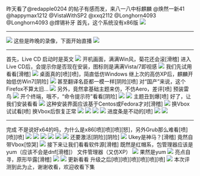 昨天看了@redapple0204 的帖子有感而发，来八一八中标麒麟
@焕然一新41 @happymax1212 @VistaWithSP2 @xxq2112 
@Longhorn4093
@Longhorn4093 @焊锡补牙
首先，这个系统没有x86版
![](https://wvbarchive.s3-ap-northeast-1.amazonaws.com/4877827387/e3381bd88d1001e9bd936924b10e7bec55e79767.jpg)
***
![](https://wvbarchive.s3-ap-northeast-1.amazonaws.com/4877827387/27fdae3c70cf3bc75651b0c7d800baa1cc112ab9.jpg)
这些是昨晚的录像，下面开始直播
![](https://wvbarchive.s3-ap-northeast-1.amazonaws.com/4877827387/0fbe47a5462309f7d5abd0397b0e0cf3d5cad6ce.jpg)
***
首先，Live CD 启动时是英文
![](https://wvbarchive.s3-ap-northeast-1.amazonaws.com/4877827387/ed9abac551da81cbd8dfffe65b66d016082431d1.jpg)
开机画面，满满Win风，菊花还会滚[滑稽]
进入Live CD后，会提示你是否现在安装，图标则是满满Vista/7即视感
![](https://wvbarchive.s3-ap-northeast-1.amazonaws.com/4877827387/8a7402390cd79123e6bfeb5fa4345982b3b780b7.jpg)
我们先试用看看[滑稽]
![](https://wvbarchive.s3-ap-northeast-1.amazonaws.com/4877827387/f243b7a30cf431adb2063c124236acaf2fdd983e.jpg)
桌面真的[喷][喷]，简直低仿Windows
继上次的高仿XP后，麒麟开始低仿Win7[阴险]
![](https://wvbarchive.s3-ap-northeast-1.amazonaws.com/4877827387/5d616d7a02087bf422bc2ec2fbd3572c10dfcfba.jpg)
甚至翻译名臣都一模一样[阴险][喷]
对“国产”来说，这个Firefox不算太旧...
![](https://wvbarchive.s3-ap-northeast-1.amazonaws.com/4877827387/d7dfb30635fae6cd9ce9d34a06b30f2443a70fb5.jpg)
另外，竟然拿基础主题来仿，不仿Aero，差评[喷]
预装雷鸟
![](https://wvbarchive.s3-ap-northeast-1.amazonaws.com/4877827387/cd45ac124954092379b018559b58d109b2de4931.jpg)
开个终端，哦不，“命令提示符”看看[阴险]
![](https://wvbarchive.s3-ap-northeast-1.amazonaws.com/4877827387/6e87ecd5b31c8701b442c8cd2e7f9e2f0608ff1e.jpg)
![](https://wvbarchive.s3-ap-northeast-1.amazonaws.com/4877827387/86a877395343fbf2d7c3dc08b97eca8064388f27.jpg)
主题丑到爆[喷]
好了，让我们安装看看
![](https://wvbarchive.s3-ap-northeast-1.amazonaws.com/4877827387/01c0f00b304e251f22a280d3ae86c9177e3e53bd.jpg)
这种安装界面应该基于Centos或Fedora才对[滑稽]
![](https://wvbarchive.s3-ap-northeast-1.amazonaws.com/4877827387/c7f5c68a87d6277f8b17551321381f30e824fc8d.jpg)
换Vbox试试看[喷]
换Vbox后恢复正常
![](https://wvbarchive.s3-ap-northeast-1.amazonaws.com/4877827387/4aa1d418ebc4b745b4f8d53dc6fc1e178b8215a6.jpg)
![](https://wvbarchive.s3-ap-northeast-1.amazonaws.com/4877827387/7627b238b6003af36c58be4b3c2ac65c1138b634.jpg)
![](https://wvbarchive.s3-ap-northeast-1.amazonaws.com/4877827387/191a5a6c55fbb2fb73ed3a39464a20a44423dcc8.jpg)
![](https://wvbarchive.s3-ap-northeast-1.amazonaws.com/4877827387/dedb600928381f30fb60e182a0014c086f06f091.jpg)
进度条是不动的[喷]
![](https://wvbarchive.s3-ap-northeast-1.amazonaws.com/4877827387/50cc3442fbf2b211cfcae965c38065380dd78e2e.jpg)
![](https://wvbarchive.s3-ap-northeast-1.amazonaws.com/4877827387/a529801090ef76c625d894009416fdfaae51678c.jpg)
***
完成
不是说好x64的吗，为什么是x86[喷][喷][喷][怒]，另外Grub那么难看[喷][喷][喷]
![](https://wvbarchive.s3-ap-northeast-1.amazonaws.com/4877827387/512bceed8a13632743b5ac18988fa0ec09fac7b2.jpg)
![](https://wvbarchive.s3-ap-northeast-1.amazonaws.com/4877827387/0f36b2638535e5dd99c8cbf47fc6a7efcf1b622e.jpg)
![](https://wvbarchive.s3-ap-northeast-1.amazonaws.com/4877827387/3b3f6d47f21fbe095263ab3f62600c338644add5.jpg)
![](https://wvbarchive.s3-ap-northeast-1.amazonaws.com/4877827387/592cdb3fb13533fa212bfb05a1d3fd1f40345b75.jpg)
![](https://wvbarchive.s3-ap-northeast-1.amazonaws.com/4877827387/8f0879168a82b901bdfdab187a8da9773812efbb.jpg)
![](https://wvbarchive.s3-ap-northeast-1.amazonaws.com/4877827387/e4fb2cfafbedab64e46026ebfe36afc378311e84.jpg)
还要激活[阴险][阴险]
![](https://wvbarchive.s3-ap-northeast-1.amazonaws.com/4877827387/70ba421e95cad1c80b33970c763e6709c83d5102.jpg)
Ukey是神马？[滑稽]
竟然自带Vbox[惊哭]
![](https://wvbarchive.s3-ap-northeast-1.amazonaws.com/4877827387/f3efd750f8198618cbdbbaaf43ed2e738ad4e677.jpg)
接下来让我们看看软件源[滑稽]
既然是红帽系，包管理器应该是yum（应该不会是dnf[滑稽]）
文件管理器（又仿XP）
![](https://wvbarchive.s3-ap-northeast-1.amazonaws.com/4877827387/ca76de004a90f603879ecb6c3012b31bb151ede1.jpg)
果然是yum
![](https://wvbarchive.s3-ap-northeast-1.amazonaws.com/4877827387/61cbdf0f7bec54e758c04c35b0389b504ec26ae6.jpg)
亮点自寻，原形毕露[滑稽]
![](https://wvbarchive.s3-ap-northeast-1.amazonaws.com/4877827387/89e3183f6709c93ddbf35fdc963df8dcd0005489.jpg)
![](https://wvbarchive.s3-ap-northeast-1.amazonaws.com/4877827387/23d305d1f703918fb89d6fe1583d269758eec446.jpg)
更新看看
升级之后[喷][喷][喷][喷][喷][喷]
![](https://wvbarchive.s3-ap-northeast-1.amazonaws.com/4877827387/f86dce004c086e061ec667600b087bf40bd1cba0.jpg)
本次评测到此为止，谢谢收看，欢迎收看下集

